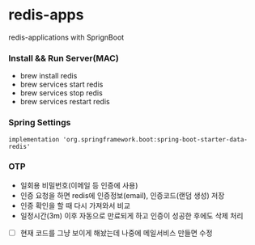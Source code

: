 # redis-apps

redis-applications with SprignBoot

### Install && Run Server(MAC)

- brew install redis
- brew services start redis
- brew services stop redis
- brew services restart redis

### Spring Settings

```
implementation 'org.springframework.boot:spring-boot-starter-data-redis'
```

### OTP

- 일회용 비밀번호(이메일 등 인증에 사용)
- 인증 요청을 하면 redis에 인증정보(email), 인증코드(랜덤 생성) 저장
- 인증 확인을 할 때 다시 가져와서 비교
- 일정시간(3m) 이후 자동으로 만료되게 하고 인증이 성공한 후에도 삭제 처리
- [ ] 현재 코드를 그냥 보이게 해놨는데 나중에 메일서비스 만들면 수정
